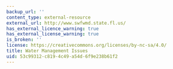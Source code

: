 ```yaml
---
backup_url: ''
content_type: external-resource
external_url: http://www.swfwmd.state.fl.us/
has_external_licence_warning: true
has_external_license_warning: true
is_broken: ''
license: https://creativecommons.org/licenses/by-nc-sa/4.0/
title: Water Management Issues
uid: 53c99312-c819-4c49-a54d-6f9e238b61f2
---
```

